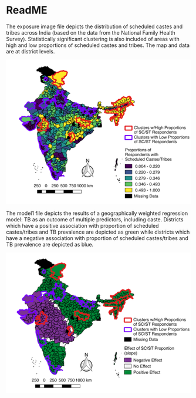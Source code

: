 # ReadME

The exposure image file depicts the distribution of scheduled castes and tribes across India (based on the data from the National Family Health Survey). Statistically significant clustering is also included of areas with high and low proportions of scheduled castes and tribes. The map and data are at district levels.

![Scheduled Castes & Tribes](exposure.png)


The model1 file depicts the results of a geographically weighted regression model: TB as an outcome of multiple predictors, including caste. Districts which have a positive association with proportion of scheduled castes/tribes and TB prevalence are depicted as green while districts which have a negative association with proportion of scheduled castes/tribes and TB prevalence are depicted as blue.

![TB](model1_slope.png)
